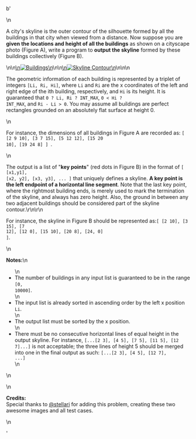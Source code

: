 b'<div class="question-description">\n<p><p>A city\'s skyline is the outer contour of the silhouette formed by all the buildings in that city when viewed from a distance. Now suppose you are <b>given the locations and height of all the buildings</b> as shown on a cityscape photo (Figure A), write a program to <b>output the skyline</b> formed by these buildings collectively (Figure B).</p>\n<!-- Cityscape -->\n<a href="/static/images/problemset/skyline1.jpg" target="_blank">\n<img alt="Buildings" border="0" src="/static/images/problemset/skyline1.jpg" style=" max-width: 45%;"/>\n</a>\n<!-- Use this image for the \'turning point\' description of skyline -->\n<a href="/static/images/problemset/skyline2.jpg" target="_blank">\n<img alt="Skyline Contour" border="0" src="/static/images/problemset/skyline2.jpg" style="max-width: 45%;"/>\n</a>\n<!-- Use the following image if we\'d like to define the output as \'horizontal lines\' rather than \'turning points\'-->\n<!--\r\n<a href="http://tinypic.com?ref=mij3wi" target="_blank">\r\n<img style="max-width: 45%;" src="http://i59.tinypic.com/mij3wi.jpg" border="0" alt="Skyline Contour">\r\n</a>\r\n-->\n<p>The geometric information of each building is represented by a triplet of integers <code>[Li, Ri, Hi]</code>, where <code>Li</code> and <code>Ri</code> are the x coordinates of the left and right edge of the ith building, respectively, and <code>Hi</code> is its height. It is guaranteed that <code>0 ? Li, Ri ? INT_MAX</code>, <code>0 &lt; Hi ? INT_MAX</code>, and <code>Ri - Li &gt; 0</code>. You may assume all buildings are perfect rectangles grounded on an absolutely flat surface at height 0.</p>\n<p>For instance, the dimensions of all buildings in Figure A are recorded as: <code>[ [2 9 10], [3 7 15], [5 12 12], [15 20 10], [19 24 8] ] </code>.</p>\n<p>The output is a list of "<b>key points</b>" (red dots in Figure B) in the format of <code>[ [x1,y1], [x2, y2], [x3, y3], ... ]</code> that uniquely defines a skyline. <b>A key point is the left endpoint of a horizontal line segment</b>. Note that the last key point, where the rightmost building ends, is merely used to mark the termination of the skyline, and always has zero height. Also, the ground in between any two adjacent buildings should be considered part of the skyline contour.\r\n\r\n<p>For instance, the skyline in Figure B should be represented as:<code>[ [2 10], [3 15], [7 12], [12 0], [15 10], [20 8], [24, 0] ]</code>.</p>\n<p><b>Notes:</b>\n<ul>\n<li> The number of buildings in any input list is guaranteed to be in the range <code>[0, 10000]</code>.</li>\n<li> The input list is already sorted in ascending order by the left x position <code>Li</code>. </li>\n<li> The output list must be sorted by the x position. </li>\n<li> There must be no consecutive horizontal lines of equal height in the output skyline. For instance, <code>[...[2 3], [4 5], [7 5], [11 5], [12 7]...]</code> is not acceptable; the three lines of height 5 should be merged into one in the final output as such: <code>[...[2 3], [4 5], [12 7], ...]</code></li>\n</ul>\n</p>\n<p><b>Credits:</b><br/>Special thanks to <a href="https://oj.leetcode.com/discuss/user/stellari">@stellari</a> for adding this problem, creating these two awesome images and all test cases.</p></p>\n</p></div>'